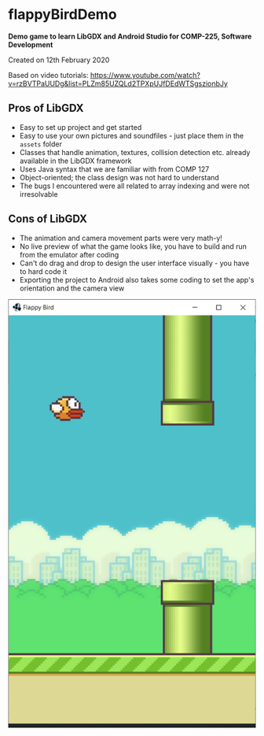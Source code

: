 # flappyBirdDemo
**Demo game to learn LibGDX and Android Studio for COMP-225, Software Development**

Created on 12th February 2020

Based on video tutorials: https://www.youtube.com/watch?v=rzBVTPaUUDg&list=PLZm85UZQLd2TPXpUJfDEdWTSgszionbJy

## Pros of LibGDX
- Easy to set up project and get started
- Easy to use your own pictures and soundfiles - just place them in the `assets` folder
- Classes that handle animation, textures, collision detection etc. already available in the LibGDX framework
- Uses Java syntax that we are familiar with from COMP 127
- Object-oriented; the class design was not hard to understand
- The bugs I encountered were all related to array indexing and were not irresolvable

## Cons of LibGDX
- The animation and camera movement parts were very math-y!
- No live preview of what the game looks like, you have to build and run from the emulator after coding
- Can't do drag and drop to design the user interface visually - you have to hard code it
- Exporting the project to Android also takes some coding to set the app's orientation and the camera view

![Image of Game Screenshot](https://github.com/jaosy/flappyBirdDemo/blob/master/android/assets/Screenshot..PNG?raw=true)
